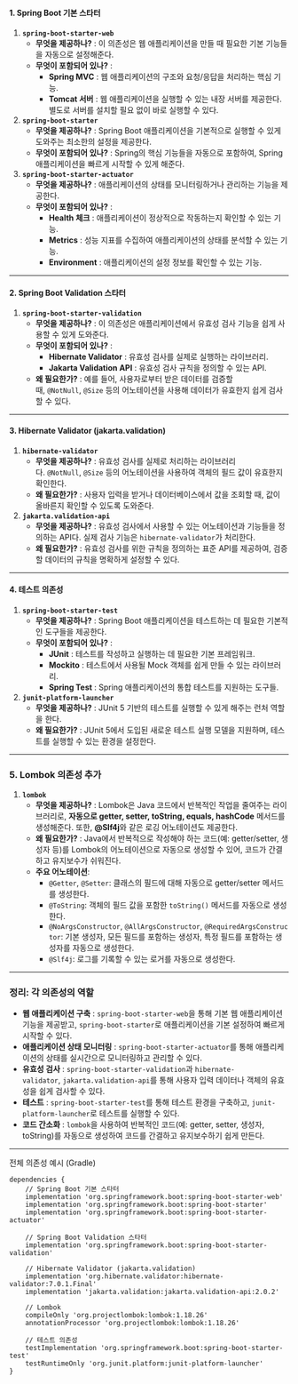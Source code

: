 #### **1. Spring Boot 기본 스타터**

1. **`spring-boot-starter-web`**
    - **무엇을 제공하나?** : 이 의존성은 웹 애플리케이션을 만들 때 필요한 기본 기능들을 자동으로 설정해준다.
    - **무엇이 포함되어 있나?** :
        - **Spring MVC** : 웹 애플리케이션의 구조와 요청/응답을 처리하는 핵심 기능.
        - **Tomcat 서버** : 웹 애플리케이션을 실행할 수 있는 내장 서버를 제공한다. 별도로 서버를 설치할 필요 없이 바로 실행할 수 있다.
2. **`spring-boot-starter`**
    - **무엇을 제공하나?** : Spring Boot 애플리케이션을 기본적으로 실행할 수 있게 도와주는 최소한의 설정을 제공한다.
    - **무엇이 포함되어 있나?** : Spring의 핵심 기능들을 자동으로 포함하여, Spring 애플리케이션을 빠르게 시작할 수 있게 해준다.
3. **`spring-boot-starter-actuator`**
    - **무엇을 제공하나?** : 애플리케이션의 상태를 모니터링하거나 관리하는 기능을 제공한다.
    - **무엇이 포함되어 있나?** :
        - **Health 체크** : 애플리케이션이 정상적으로 작동하는지 확인할 수 있는 기능.
        - **Metrics** : 성능 지표를 수집하여 애플리케이션의 상태를 분석할 수 있는 기능.
        - **Environment** : 애플리케이션의 설정 정보를 확인할 수 있는 기능.

---
#### **2. Spring Boot Validation 스타터**

1. **`spring-boot-starter-validation`**
    - **무엇을 제공하나?** : 이 의존성은 애플리케이션에서 유효성 검사 기능을 쉽게 사용할 수 있게 도와준다.
    - **무엇이 포함되어 있나?** :
        - **Hibernate Validator** : 유효성 검사를 실제로 실행하는 라이브러리.
        - **Jakarta Validation API** : 유효성 검사 규칙을 정의할 수 있는 API.
    - **왜 필요한가?** : 예를 들어, 사용자로부터 받은 데이터를 검증할 때, `@NotNull`, `@Size` 등의 어노테이션을 사용해 데이터가 유효한지 쉽게 검사할 수 있다.

---
#### **3. Hibernate Validator (jakarta.validation)**

1. **`hibernate-validator`**
    - **무엇을 제공하나?** : 유효성 검사를 실제로 처리하는 라이브러리다. `@NotNull`, `@Size` 등의 어노테이션을 사용하여 객체의 필드 값이 유효한지 확인한다.
    - **왜 필요한가?** : 사용자 입력을 받거나 데이터베이스에서 값을 조회할 때, 값이 올바른지 확인할 수 있도록 도와준다.
2. **`jakarta.validation-api`**
    - **무엇을 제공하나?** : 유효성 검사에서 사용할 수 있는 어노테이션과 기능들을 정의하는 API다. 실제 검사 기능은 `hibernate-validator`가 처리한다.
    - **왜 필요한가?** : 유효성 검사를 위한 규칙을 정의하는 표준 API를 제공하여, 검증할 데이터의 규칙을 명확하게 설정할 수 있다.
---
#### **4. 테스트 의존성**

1. **`spring-boot-starter-test`**
    - **무엇을 제공하나?** : Spring Boot 애플리케이션을 테스트하는 데 필요한 기본적인 도구들을 제공한다.
    - **무엇이 포함되어 있나?** :
        - **JUnit** : 테스트를 작성하고 실행하는 데 필요한 기본 프레임워크.
        - **Mockito** : 테스트에서 사용될 Mock 객체를 쉽게 만들 수 있는 라이브러리.
        - **Spring Test** : Spring 애플리케이션의 통합 테스트를 지원하는 도구들.
2. **`junit-platform-launcher`**
    - **무엇을 제공하나?** : JUnit 5 기반의 테스트를 실행할 수 있게 해주는 런처 역할을 한다.
    - **왜 필요한가?** : JUnit 5에서 도입된 새로운 테스트 실행 모델을 지원하며, 테스트를 실행할 수 있는 환경을 설정한다.
---
### **5. Lombok 의존성 추가**

1. **`lombok`**
    - **무엇을 제공하나?** : Lombok은 Java 코드에서 반복적인 작업을 줄여주는 라이브러리로, **자동으로 getter, setter, toString, equals, hashCode** 메서드를 생성해준다. 또한, **@Slf4j**와 같은 로깅 어노테이션도 제공한다.
    - **왜 필요한가?** : Java에서 반복적으로 작성해야 하는 코드(예: getter/setter, 생성자 등)를 Lombok의 어노테이션으로 자동으로 생성할 수 있어, 코드가 간결하고 유지보수가 쉬워진다.
    - **주요 어노테이션**:
        - `@Getter`, `@Setter`: 클래스의 필드에 대해 자동으로 getter/setter 메서드를 생성한다.
        - `@ToString`: 객체의 필드 값을 포함한 `toString()` 메서드를 자동으로 생성한다.
        - `@NoArgsConstructor`, `@AllArgsConstructor`, `@RequiredArgsConstructor`: 기본 생성자, 모든 필드를 포함하는 생성자, 특정 필드를 포함하는 생성자를 자동으로 생성한다.
        - `@Slf4j`: 로그를 기록할 수 있는 로거를 자동으로 생성한다.
---
### **정리: 각 의존성의 역할**

- **웹 애플리케이션 구축** : `spring-boot-starter-web`을 통해 기본 웹 애플리케이션 기능을 제공받고, `spring-boot-starter`로 애플리케이션을 기본 설정하여 빠르게 시작할 수 있다.
- **애플리케이션 상태 모니터링** : `spring-boot-starter-actuator`를 통해 애플리케이션의 상태를 실시간으로 모니터링하고 관리할 수 있다.
- **유효성 검사** : `spring-boot-starter-validation`과 `hibernate-validator`, `jakarta.validation-api`를 통해 사용자 입력 데이터나 객체의 유효성을 쉽게 검사할 수 있다.
- **테스트** : `spring-boot-starter-test`를 통해 테스트 환경을 구축하고, `junit-platform-launcher`로 테스트를 실행할 수 있다.
- **코드 간소화** : `lombok`을 사용하여 반복적인 코드(예: getter, setter, 생성자, toString)를 자동으로 생성하여 코드를 간결하고 유지보수하기 쉽게 만든다.
---
전체 의존성 예시 (Gradle)
```
dependencies {
    // Spring Boot 기본 스타터
    implementation 'org.springframework.boot:spring-boot-starter-web'
    implementation 'org.springframework.boot:spring-boot-starter'
    implementation 'org.springframework.boot:spring-boot-starter-actuator'
    
    // Spring Boot Validation 스타터
    implementation 'org.springframework.boot:spring-boot-starter-validation'
    
    // Hibernate Validator (jakarta.validation)
    implementation 'org.hibernate.validator:hibernate-validator:7.0.1.Final'
    implementation 'jakarta.validation:jakarta.validation-api:2.0.2'
    
    // Lombok
    compileOnly 'org.projectlombok:lombok:1.18.26'
    annotationProcessor 'org.projectlombok:lombok:1.18.26'
    
    // 테스트 의존성
    testImplementation 'org.springframework.boot:spring-boot-starter-test'
    testRuntimeOnly 'org.junit.platform:junit-platform-launcher'
}
```